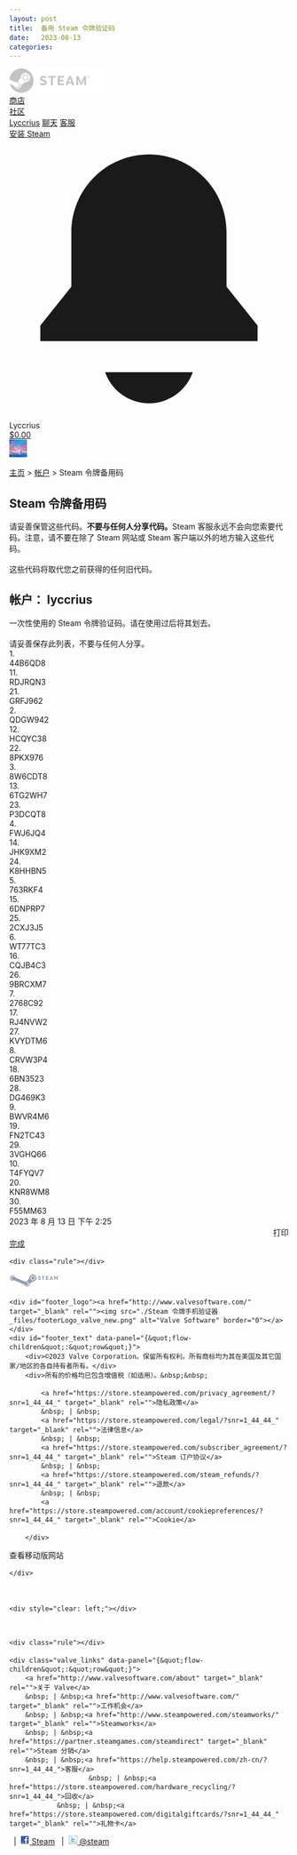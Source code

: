 ```yaml
---
layout: post
title:  备用 Steam 令牌验证码
date:   2023-08-13
categories: 
---
```


<!DOCTYPE html PUBLIC "-//W3C//DTD HTML 4.01 Transitional//EN" "http://www.w3.org/TR/html4/loose.dtd">
<!-- saved from url=(0072)https://store.steampowered.com/twofactor/manage_generate_emergency_codes -->
<html lang="zh-cn"><head><meta http-equiv="Content-Type" content="text/html; charset=UTF-8">

<title>Steam 令牌手机验证器</title>
<link href="./Steam 令牌手机验证器_files/motiva_sans.css" rel="stylesheet" type="text/css">
<link href="./Steam 令牌手机验证器_files/shared_global.css" rel="stylesheet" type="text/css">
<link href="./Steam 令牌手机验证器_files/buttons.css" rel="stylesheet" type="text/css">
<link href="./Steam 令牌手机验证器_files/store.css" rel="stylesheet" type="text/css">
<script type="text/javascript" src="./Steam 令牌手机验证器_files/jquery-1.8.3.min.js"></script>
<script type="text/javascript">$J = jQuery.noConflict();</script><script type="text/javascript">VALVE_PUBLIC_PATH = "https:\/\/store.akamai.steamstatic.com\/public\/";</script><script type="text/javascript" src="./Steam 令牌手机验证器_files/tooltip.js"></script>

<script type="text/javascript" src="./Steam 令牌手机验证器_files/shared_global.js"></script>

<script type="text/javascript" src="./Steam 令牌手机验证器_files/main.js"></script>

<script type="text/javascript" src="./Steam 令牌手机验证器_files/dynamicstore.js"></script>

<script type="text/javascript">
var __PrototypePreserve=[];
__PrototypePreserve[0] = Array.from;
__PrototypePreserve[1] = Array.prototype.filter;
__PrototypePreserve[2] = Array.prototype.flatMap;
__PrototypePreserve[3] = Array.prototype.find;
__PrototypePreserve[4] = Array.prototype.some;
__PrototypePreserve[5] = Function.prototype.bind;
__PrototypePreserve[6] = HTMLElement.prototype.scrollTo;
</script>
<script type="text/javascript" src="./Steam 令牌手机验证器_files/prototype-1.7.js"></script>
<script type="text/javascript">
Array.from = __PrototypePreserve[0] || Array.from;
Array.prototype.filter = __PrototypePreserve[1] || Array.prototype.filter;
Array.prototype.flatMap = __PrototypePreserve[2] || Array.prototype.flatMap;
Array.prototype.find = __PrototypePreserve[3] || Array.prototype.find;
Array.prototype.some = __PrototypePreserve[4] || Array.prototype.some;
Function.prototype.bind = __PrototypePreserve[5] || Function.prototype.bind;
HTMLElement.prototype.scrollTo = __PrototypePreserve[6] || HTMLElement.prototype.scrollTo;
</script>
<script type="text/javascript">
var __ScriptaculousPreserve=[];
__ScriptaculousPreserve[0] = Array.from;
__ScriptaculousPreserve[1] = Function.prototype.bind;
__ScriptaculousPreserve[2] = HTMLElement.prototype.scrollTo;
</script>
<script type="text/javascript" src="./Steam 令牌手机验证器_files/_combined.js"></script>
<script type="text/javascript">
Array.from = __ScriptaculousPreserve[0] || Array.from;
Function.prototype.bind = __ScriptaculousPreserve[1] || Function.prototype.bind;
HTMLElement.prototype.scrollTo = __ScriptaculousPreserve[2] || HTMLElement.prototype.scrollTo;
</script>
<script type="text/javascript">Object.seal && [ Object, Array, String, Number ].map( function( builtin ) { Object.seal( builtin.prototype ); } );</script>
<script type="text/javascript">
document.addEventListener('DOMContentLoaded', function(event) {
$J.data( document, 'x_readytime', new Date().getTime() );
$J.data( document, 'x_oldref', GetNavCookie() );
SetupTooltips( { tooltipCSSClass: 'store_tooltip'} );
});
</script><link href="./Steam 令牌手机验证器_files/buttons.css" rel="stylesheet" type="text/css">
<link href="./Steam 令牌手机验证器_files/styles_twofactor.css" rel="stylesheet" type="text/css">
<link rel="stylesheet" type="text/css" href="./Steam 令牌手机验证器_files/greenenvelope.css"></head>

<body class="v6 account" cz-shortcut-listen="true">

<div id="application_config" style="display: none;" data-config="{&quot;EUNIVERSE&quot;:1,&quot;WEB_UNIVERSE&quot;:&quot;public&quot;,&quot;LANGUAGE&quot;:&quot;schinese&quot;,&quot;COUNTRY&quot;:&quot;US&quot;,&quot;MEDIA_CDN_COMMUNITY_URL&quot;:&quot;https:\/\/cdn.akamai.steamstatic.com\/steamcommunity\/public\/&quot;,&quot;MEDIA_CDN_URL&quot;:&quot;https:\/\/cdn.akamai.steamstatic.com\/&quot;,&quot;COMMUNITY_CDN_URL&quot;:&quot;https:\/\/community.akamai.steamstatic.com\/&quot;,&quot;COMMUNITY_CDN_ASSET_URL&quot;:&quot;https:\/\/cdn.akamai.steamstatic.com\/steamcommunity\/public\/assets\/&quot;,&quot;STORE_CDN_URL&quot;:&quot;https:\/\/store.akamai.steamstatic.com\/&quot;,&quot;PUBLIC_SHARED_URL&quot;:&quot;https:\/\/store.akamai.steamstatic.com\/public\/shared\/&quot;,&quot;COMMUNITY_BASE_URL&quot;:&quot;https:\/\/steamcommunity.com\/&quot;,&quot;CHAT_BASE_URL&quot;:&quot;https:\/\/steamcommunity.com\/&quot;,&quot;STORE_BASE_URL&quot;:&quot;https:\/\/store.steampowered.com\/&quot;,&quot;STORE_CHECKOUT_BASE_URL&quot;:&quot;https:\/\/checkout.steampowered.com\/&quot;,&quot;IMG_URL&quot;:&quot;https:\/\/store.akamai.steamstatic.com\/public\/images\/&quot;,&quot;STEAMTV_BASE_URL&quot;:&quot;https:\/\/steam.tv\/&quot;,&quot;HELP_BASE_URL&quot;:&quot;https:\/\/help.steampowered.com\/&quot;,&quot;PARTNER_BASE_URL&quot;:&quot;https:\/\/partner.steamgames.com\/&quot;,&quot;STATS_BASE_URL&quot;:&quot;https:\/\/partner.steampowered.com\/&quot;,&quot;INTERNAL_STATS_BASE_URL&quot;:&quot;https:\/\/steamstats.valve.org\/&quot;,&quot;IN_CLIENT&quot;:false,&quot;USE_POPUPS&quot;:false,&quot;STORE_ICON_BASE_URL&quot;:&quot;https:\/\/cdn.akamai.steamstatic.com\/steam\/apps\/&quot;,&quot;WEBAPI_BASE_URL&quot;:&quot;https:\/\/api.steampowered.com\/&quot;,&quot;TOKEN_URL&quot;:&quot;https:\/\/store.steampowered.com\/\/chat\/clientjstoken&quot;,&quot;BUILD_TIMESTAMP&quot;:1691767928,&quot;PAGE_TIMESTAMP&quot;:1691907936,&quot;IN_TENFOOT&quot;:false,&quot;IN_GAMEPADUI&quot;:false,&quot;IN_CHROMEOS&quot;:false,&quot;IN_MOBILE_WEBVIEW&quot;:false,&quot;PLATFORM&quot;:&quot;macos&quot;,&quot;BASE_URL_STORE_CDN_ASSETS&quot;:&quot;https:\/\/cdn.akamai.steamstatic.com\/store\/&quot;,&quot;EREALM&quot;:1,&quot;LOGIN_BASE_URL&quot;:&quot;https:\/\/login.steampowered.com\/&quot;,&quot;AVATAR_BASE_URL&quot;:&quot;https:\/\/avatars.akamai.steamstatic.com\/&quot;,&quot;FROM_WEB&quot;:true,&quot;WEBSITE_ID&quot;:&quot;Store&quot;,&quot;BASE_URL_SHARED_CDN&quot;:&quot;https:\/\/shared.akamai.steamstatic.com\/&quot;,&quot;CLAN_CDN_ASSET_URL&quot;:&quot;https:\/\/clan.akamai.steamstatic.com\/&quot;,&quot;SNR&quot;:&quot;1_twofactor_managegenerateemergencycodes_&quot;}" data-userinfo="{&quot;logged_in&quot;:true,&quot;steamid&quot;:&quot;76561199348797268&quot;,&quot;accountid&quot;:1388531540,&quot;account_name&quot;:&quot;lyccrius&quot;,&quot;is_support&quot;:false,&quot;is_limited&quot;:false,&quot;is_partner_member&quot;:false,&quot;country_code&quot;:&quot;US&quot;}" data-broadcastuser="{&quot;success&quot;:1,&quot;bHideStoreBroadcast&quot;:0}" data-steam_notifications="{&quot;pending_gift_count&quot;:0,&quot;pending_friend_count&quot;:0,&quot;unread_count&quot;:0,&quot;success&quot;:1,&quot;rwgrsn&quot;:-2}" data-store_user_config="{&quot;webapi_token&quot;:&quot;5241a6d469aa4e9dc660e1f676ca83d2&quot;,&quot;shoppingcart&quot;:null}"></div><div id="application_root"><div class="app_App_2uHYt"></div></div><link href="./Steam 令牌手机验证器_files/main.css" rel="stylesheet" type="text/css">
<script type="text/javascript" src="./Steam 令牌手机验证器_files/manifest.js"></script>
<script type="text/javascript" src="./Steam 令牌手机验证器_files/libraries~b28b7af69.js"></script>
<script type="text/javascript" src="./Steam 令牌手机验证器_files/main(1).js"></script>
<div id="global_header" data-panel="{&quot;flow-children&quot;:&quot;row&quot;}">
<div class="content">
<div class="logo">
<span id="logo_holder">
<a href="https://store.steampowered.com/?snr=1_twofactor_managegenerateemergencycodes__global-header">
<img src="./Steam 令牌手机验证器_files/logo_steam.svg" width="176" height="44">
</a>
</span>
</div>

<div class="supernav_container">
<a class="menuitem supernav supernav_active" href="https://store.steampowered.com/?snr=1_twofactor_managegenerateemergencycodes__global-header" data-tooltip-type="selector" data-tooltip-content=".submenu_store">
商店</a>
<div class="submenu_store" style="display: none;" data-submenuid="store">
<a class="submenuitem" href="https://store.steampowered.com/?snr=1_twofactor_managegenerateemergencycodes__global-header">主页</a>
<a class="submenuitem" href="https://store.steampowered.com/explore/?snr=1_twofactor_managegenerateemergencycodes__global-header">探索队列</a>
<a class="submenuitem" href="https://steamcommunity.com/my/wishlist/">愿望单</a>
<a class="submenuitem" href="https://store.steampowered.com/points/shop/?snr=1_twofactor_managegenerateemergencycodes__global-header">点数商店</a>
       <a class="submenuitem" href="https://store.steampowered.com/news/?snr=1_twofactor_managegenerateemergencycodes__global-header">新闻</a>
<a class="submenuitem" href="https://store.steampowered.com/stats/?snr=1_twofactor_managegenerateemergencycodes__global-header">统计数据</a>
<a class="submenuitem" href="https://store.steampowered.com/about/?snr=1_twofactor_managegenerateemergencycodes__global-header">关于</a>
</div>


<a class="menuitem supernav " style="display: block" href="https://steamcommunity.com/" data-tooltip-type="selector" data-tooltip-content=".submenu_community">
社区</a>
<div class="submenu_community" style="display: none;" data-submenuid="community">
<a class="submenuitem" href="https://steamcommunity.com/">主页</a>
<a class="submenuitem" href="https://steamcommunity.com/discussions/">讨论</a>
<a class="submenuitem" href="https://steamcommunity.com/workshop/">创意工坊</a>
<a class="submenuitem" href="https://steamcommunity.com/market/">市场</a>
<a class="submenuitem" href="https://steamcommunity.com/?subsection=broadcasts">实况直播</a>
</div>


<a class="menuitem supernav username persona_name_text_content " href="https://steamcommunity.com/id/lyccrius/home/" data-tooltip-type="selector" data-tooltip-content=".submenu_username">
Lyccrius</a>
<div class="submenu_username" style="display: none;" data-submenuid="username">
<a class="submenuitem" href="https://steamcommunity.com/id/lyccrius/home/">动态</a>
<a class="submenuitem" href="https://steamcommunity.com/id/lyccrius/">个人资料</a>
<a class="submenuitem" href="https://steamcommunity.com/id/lyccrius/friends/">好友</a>
<a class="submenuitem" href="https://steamcommunity.com/id/lyccrius/games/">游戏</a>
<a class="submenuitem" href="https://steamcommunity.com/id/lyccrius/groups/">组</a><a class="submenuitem" href="https://steamcommunity.com/id/lyccrius/screenshots/">内容</a><a class="submenuitem" href="https://steamcommunity.com/id/lyccrius/badges/">徽章</a><a class="submenuitem" href="https://steamcommunity.com/id/lyccrius/inventory/">库存</a></div>

<a class="menuitem" href="https://steamcommunity.com/chat/">
聊天</a>

<a class="menuitem " href="https://help.steampowered.com/zh-cn/">
客服</a>
</div>
<script type="text/javascript">
jQuery(function($) {
$('#global_header .supernav').v_tooltip({'location':'bottom', 'destroyWhenDone': false, 'tooltipClass': 'supernav_content', 'offsetY':-6, 'offsetX': 1, 'horizontalSnap': 4, 'tooltipParent': '#global_header .supernav_container', 'correctForScreenSize': false});
});
</script>

<div id="global_actions">
<div id="global_action_menu">
<a class="header_installsteam_btn header_installsteam_btn_gray" href="https://store.steampowered.com/about/?snr=1_twofactor_managegenerateemergencycodes__global-header">
<div class="header_installsteam_btn_content">
安装 Steam</div>
</a>


<!-- notification inbox area -->
<div id="header_notification_area" style="position:relative">
<div data-featuretarget="green-envelope"><div><div id="green_envelope_menu_root" class="greenenvelope_NotificationsButton_2Z7Ed greenenvelope_Grey_2Sj0M"><svg xmlns="http://www.w3.org/2000/svg" viewBox="0 0 36 36" fill="none" class="greenenvelope_SVGNotifications_D68s6"><g class="SVGIcon_Notification"><path fill-rule="evenodd" clip-rule="evenodd" d="M32 24V26H4V24L8 19V12C8 9.34784 9.05357 6.8043 10.9289 4.92893C12.8043 3.05357 15.3478 2 18 2C20.6522 2 23.1957 3.05357 25.0711 4.92893C26.9464 6.8043 28 9.34784 28 12V19L32 24Z" fill="currentColor"></path><path class="SVGIcon_Notification_Uvula" fill-rule="evenodd" clip-rule="evenodd" d="M18 34C19.2396 33.9986 20.4483 33.6133 21.46 32.897C22.4718 32.1807 23.2368 31.1687 23.65 30H12.35C12.7632 31.1687 13.5282 32.1807 14.54 32.897C15.5517 33.6133 16.7604 33.9986 18 34Z" fill="currentColor"></path></g></svg></div></div></div>
<script type="text/javascript">$J( EnableNotificationCountPolling );</script><div id="header_notification_link" class="header_notification_btn global_header_toggle_button header_notification_bell"></div>
</div>
<span class="pulldown global_action_link persona_name_text_content" id="account_pulldown" onclick="ShowMenu( this, &#39;account_dropdown&#39;, &#39;right&#39;, &#39;bottom&#39;, true );">
Lyccrius</span>
<div class="popup_block_new" id="account_dropdown" style="display: none;">
<div class="popup_body popup_menu">
<a class="popup_menu_item" href="https://steamcommunity.com/id/lyccrius/">查看个人资料</a>
<a class="popup_menu_item" href="https://store.steampowered.com/account/?snr=1_twofactor_managegenerateemergencycodes__global-header">帐户明细</a>
<a class="popup_menu_item" href="javascript:Logout();">注销: <span class="persona online">lyccrius</span></a>
<a class="popup_menu_item" href="https://store.steampowered.com/account/preferences/?snr=1_twofactor_managegenerateemergencycodes__global-header">偏好</a>

<span class="popup_menu_item" id="account_language_pulldown">更改语言</span>
<div class="popup_block_new" id="language_dropdown" style="display: none;">
<div class="popup_body popup_menu">
<a class="popup_menu_item tight" href="https://store.steampowered.com/twofactor/manage_generate_emergency_codes?l=schinese" onclick="ChangeLanguage( &#39;schinese&#39; ); return false;">简体中文</a>
<a class="popup_menu_item tight" href="https://store.steampowered.com/twofactor/manage_generate_emergency_codes?l=tchinese" onclick="ChangeLanguage( &#39;tchinese&#39; ); return false;">繁體中文（繁体中文）</a>
<a class="popup_menu_item tight" href="https://store.steampowered.com/twofactor/manage_generate_emergency_codes?l=japanese" onclick="ChangeLanguage( &#39;japanese&#39; ); return false;">日本語（日语）</a>
<a class="popup_menu_item tight" href="https://store.steampowered.com/twofactor/manage_generate_emergency_codes?l=koreana" onclick="ChangeLanguage( &#39;koreana&#39; ); return false;">한국어（韩语）</a>
<a class="popup_menu_item tight" href="https://store.steampowered.com/twofactor/manage_generate_emergency_codes?l=thai" onclick="ChangeLanguage( &#39;thai&#39; ); return false;">ไทย（泰语）</a>
<a class="popup_menu_item tight" href="https://store.steampowered.com/twofactor/manage_generate_emergency_codes?l=bulgarian" onclick="ChangeLanguage( &#39;bulgarian&#39; ); return false;">български（保加利亚语）</a>
<a class="popup_menu_item tight" href="https://store.steampowered.com/twofactor/manage_generate_emergency_codes?l=czech" onclick="ChangeLanguage( &#39;czech&#39; ); return false;">Čeština（捷克语）</a>
<a class="popup_menu_item tight" href="https://store.steampowered.com/twofactor/manage_generate_emergency_codes?l=danish" onclick="ChangeLanguage( &#39;danish&#39; ); return false;">Dansk（丹麦语）</a>
<a class="popup_menu_item tight" href="https://store.steampowered.com/twofactor/manage_generate_emergency_codes?l=german" onclick="ChangeLanguage( &#39;german&#39; ); return false;">Deutsch（德语）</a>
<a class="popup_menu_item tight" href="https://store.steampowered.com/twofactor/manage_generate_emergency_codes?l=english" onclick="ChangeLanguage( &#39;english&#39; ); return false;">English（英语）</a>
<a class="popup_menu_item tight" href="https://store.steampowered.com/twofactor/manage_generate_emergency_codes?l=spanish" onclick="ChangeLanguage( &#39;spanish&#39; ); return false;">Español-España（西班牙语 - 西班牙）</a>
<a class="popup_menu_item tight" href="https://store.steampowered.com/twofactor/manage_generate_emergency_codes?l=latam" onclick="ChangeLanguage( &#39;latam&#39; ); return false;">Español - Latinoamérica（西班牙语 - 拉丁美洲）</a>
<a class="popup_menu_item tight" href="https://store.steampowered.com/twofactor/manage_generate_emergency_codes?l=greek" onclick="ChangeLanguage( &#39;greek&#39; ); return false;">Ελληνικά（希腊语）</a>
<a class="popup_menu_item tight" href="https://store.steampowered.com/twofactor/manage_generate_emergency_codes?l=french" onclick="ChangeLanguage( &#39;french&#39; ); return false;">Français（法语）</a>
<a class="popup_menu_item tight" href="https://store.steampowered.com/twofactor/manage_generate_emergency_codes?l=italian" onclick="ChangeLanguage( &#39;italian&#39; ); return false;">Italiano（意大利语）</a>
<a class="popup_menu_item tight" href="https://store.steampowered.com/twofactor/manage_generate_emergency_codes?l=hungarian" onclick="ChangeLanguage( &#39;hungarian&#39; ); return false;">Magyar（匈牙利语）</a>
<a class="popup_menu_item tight" href="https://store.steampowered.com/twofactor/manage_generate_emergency_codes?l=dutch" onclick="ChangeLanguage( &#39;dutch&#39; ); return false;">Nederlands（荷兰语）</a>
<a class="popup_menu_item tight" href="https://store.steampowered.com/twofactor/manage_generate_emergency_codes?l=norwegian" onclick="ChangeLanguage( &#39;norwegian&#39; ); return false;">Norsk（挪威语）</a>
<a class="popup_menu_item tight" href="https://store.steampowered.com/twofactor/manage_generate_emergency_codes?l=polish" onclick="ChangeLanguage( &#39;polish&#39; ); return false;">Polski（波兰语）</a>
<a class="popup_menu_item tight" href="https://store.steampowered.com/twofactor/manage_generate_emergency_codes?l=portuguese" onclick="ChangeLanguage( &#39;portuguese&#39; ); return false;">Português（葡萄牙语 - 葡萄牙）</a>
<a class="popup_menu_item tight" href="https://store.steampowered.com/twofactor/manage_generate_emergency_codes?l=brazilian" onclick="ChangeLanguage( &#39;brazilian&#39; ); return false;">Português-Brasil（葡萄牙语 - 巴西）</a>
<a class="popup_menu_item tight" href="https://store.steampowered.com/twofactor/manage_generate_emergency_codes?l=romanian" onclick="ChangeLanguage( &#39;romanian&#39; ); return false;">Română（罗马尼亚语）</a>
<a class="popup_menu_item tight" href="https://store.steampowered.com/twofactor/manage_generate_emergency_codes?l=russian" onclick="ChangeLanguage( &#39;russian&#39; ); return false;">Русский（俄语）</a>
<a class="popup_menu_item tight" href="https://store.steampowered.com/twofactor/manage_generate_emergency_codes?l=finnish" onclick="ChangeLanguage( &#39;finnish&#39; ); return false;">Suomi（芬兰语）</a>
<a class="popup_menu_item tight" href="https://store.steampowered.com/twofactor/manage_generate_emergency_codes?l=swedish" onclick="ChangeLanguage( &#39;swedish&#39; ); return false;">Svenska（瑞典语）</a>
<a class="popup_menu_item tight" href="https://store.steampowered.com/twofactor/manage_generate_emergency_codes?l=turkish" onclick="ChangeLanguage( &#39;turkish&#39; ); return false;">Türkçe（土耳其语）</a>
<a class="popup_menu_item tight" href="https://store.steampowered.com/twofactor/manage_generate_emergency_codes?l=vietnamese" onclick="ChangeLanguage( &#39;vietnamese&#39; ); return false;">Tiếng Việt（越南语）</a>
<a class="popup_menu_item tight" href="https://store.steampowered.com/twofactor/manage_generate_emergency_codes?l=ukrainian" onclick="ChangeLanguage( &#39;ukrainian&#39; ); return false;">Українська（乌克兰语）</a>
<a class="popup_menu_item tight" href="https://www.valvesoftware.com/en/contact?contact-person=Translation%20Team%20Feedback" target="_blank">
报告翻译问题</a>
</div>
</div>
</div>
</div>
<script type="text/javascript">
RegisterFlyout( 'account_language_pulldown', 'language_dropdown', 'leftsubmenu', 'bottomsubmenu', true );
</script>
<div id="header_wallet_ctn">
<a class="global_action_link" id="header_wallet_balance" href="https://store.steampowered.com/account/store_transactions/">$0.00</a>
</div>
</div>
<a href="https://steamcommunity.com/id/lyccrius/" class="user_avatar playerAvatar offline">
<img src="./Steam 令牌手机验证器_files/c387e2ce07595e78136a61d5ccfe03396a7a9adb.jpg">
</a>
</div>
</div>
</div>

<div class="page_header_ctn">
   <script type="text/javascript">
var g_AccountID = 1388531540;
var g_sessionID = "acb75bbe793fd84974c647b0";
var g_ServerTime = 1691907936;

$J( InitMiniprofileHovers( 'https%3A%2F%2Fstore.steampowered.com%2F' ) );


GStoreItemData.AddNavParams({
__page_default: "1_twofactor_managegenerateemergencycodes_",
storemenu_recommendedtags: "1_twofactor_managegenerateemergencycodes__17"});
GDynamicStore.Init( 1388531540, false, "", {"primary_language":-1,"secondary_languages":0,"platform_windows":0,"platform_mac":0,"platform_linux":0,"timestamp_updated":1656052568,"hide_store_broadcast":0,"review_score_preference":0,"timestamp_content_descriptor_preferences_updated":1656052568,"provide_deck_feedback":0,"additional_languages":null}, 'US',
{"bNoDefaultDescriptors":false} );
GStoreItemData.SetCurrencyFormatter( function( nValueInCents, bWholeUnitsOnly ) { var fmt = function( nValueInCents, bWholeUnitsOnly ) {var format = v_numberformat( nValueInCents / 100, bWholeUnitsOnly ? 0 : 2, ".", ","); return format; };var strNegativeSymbol = '';if ( nValueInCents < 0 ) { strNegativeSymbol = '-'; nValueInCents = -nValueInCents; }return strNegativeSymbol + "$" + fmt( nValueInCents, bWholeUnitsOnly );} );
GStoreItemData.SetCurrencyMinPriceIncrement( 1 );
</script>
<div class="page_content">
<div class="breadcrumbs">
<a href="https://store.steampowered.com/">主页</a>
&gt;
<a href="https://store.steampowered.com/account/">帐户</a>
<span class="pageheader">&gt; Steam 令牌备用码</span>
</div>
<h2 class="pageheader">Steam 令牌备用码</h2>
</div>
</div><div class="miniprofile_hover" style="display: none;"><div class="shadow_ul"></div><div class="shadow_top"></div><div class="shadow_ur"></div><div class="shadow_left"></div><div class="shadow_right"></div><div class="shadow_bl"></div><div class="shadow_bottom"></div><div class="shadow_br"></div><div class="miniprofile_hover_inner shadow_content"></div></div>
<div class="page_content_ctn">
<div class="page_content">
<div class="phone_left_col">

<div class="twofactor_settings_instructions">
请妥善保管这些代码。<b>不要与任何人分享代码。</b>Steam 客服永远不会向您索要代码。注意，请不要在除了 Steam 网站或 Steam 客户端以外的地方输入这些代码。<br><br>这些代码将取代您之前获得的任何旧代码。</div>

<div class="twofactor_emergency_code_container twofactor_box" id="twofactor_printable">

<h2>帐户： lyccrius</h2>

<div class="twofactor_emergency_code_header">
一次性使用的 Steam 令牌验证码。请在使用过后将其划去。<br><br>请妥善保存此列表，不要与任何人分享。</div>

<div style="clear: left;"></div>

<div class="twofactor_emergency_code_row">
<div class="twofactor_emergency_code_left_index">1. </div>
<div class="twofactor_emergency_code_left">44B6QD8</div>
<div class="twofactor_emergency_code_index">11. </div>
<div class="twofactor_emergency_code">RDJRQN3</div>
<div class="twofactor_emergency_code_index">21. </div>
<div class="twofactor_emergency_code">GRFJ962</div>
<div class="twofactor_emergency_code_end"></div>
</div>
<div class="twofactor_emergency_code_row">
<div class="twofactor_emergency_code_left_index">2. </div>
<div class="twofactor_emergency_code_left">QDGW942</div>
<div class="twofactor_emergency_code_index">12. </div>
<div class="twofactor_emergency_code">HCQYC38</div>
<div class="twofactor_emergency_code_index">22. </div>
<div class="twofactor_emergency_code">8PKX976</div>
<div class="twofactor_emergency_code_end"></div>
</div>
<div class="twofactor_emergency_code_row">
<div class="twofactor_emergency_code_left_index">3. </div>
<div class="twofactor_emergency_code_left">8W6CDT8</div>
<div class="twofactor_emergency_code_index">13. </div>
<div class="twofactor_emergency_code">6TG2WH7</div>
<div class="twofactor_emergency_code_index">23. </div>
<div class="twofactor_emergency_code">P3DCQT8</div>
<div class="twofactor_emergency_code_end"></div>
</div>
<div class="twofactor_emergency_code_row">
<div class="twofactor_emergency_code_left_index">4. </div>
<div class="twofactor_emergency_code_left">FWJ6JQ4</div>
<div class="twofactor_emergency_code_index">14. </div>
<div class="twofactor_emergency_code">JHK9XM2</div>
<div class="twofactor_emergency_code_index">24. </div>
<div class="twofactor_emergency_code">K8HHBN5</div>
<div class="twofactor_emergency_code_end"></div>
</div>
<div class="twofactor_emergency_code_row">
<div class="twofactor_emergency_code_left_index">5. </div>
<div class="twofactor_emergency_code_left">763RKF4</div>
<div class="twofactor_emergency_code_index">15. </div>
<div class="twofactor_emergency_code">6DNPRP7</div>
<div class="twofactor_emergency_code_index">25. </div>
<div class="twofactor_emergency_code">2CXJ3J5</div>
<div class="twofactor_emergency_code_end"></div>
</div>
<div class="twofactor_emergency_code_row">
<div class="twofactor_emergency_code_left_index">6. </div>
<div class="twofactor_emergency_code_left">WT77TC3</div>
<div class="twofactor_emergency_code_index">16. </div>
<div class="twofactor_emergency_code">CQJB4C3</div>
<div class="twofactor_emergency_code_index">26. </div>
<div class="twofactor_emergency_code">9BRCXM7</div>
<div class="twofactor_emergency_code_end"></div>
</div>
<div class="twofactor_emergency_code_row">
<div class="twofactor_emergency_code_left_index">7. </div>
<div class="twofactor_emergency_code_left">2768C92</div>
<div class="twofactor_emergency_code_index">17. </div>
<div class="twofactor_emergency_code">RJ4NVW2</div>
<div class="twofactor_emergency_code_index">27. </div>
<div class="twofactor_emergency_code">KVYDTM6</div>
<div class="twofactor_emergency_code_end"></div>
</div>
<div class="twofactor_emergency_code_row">
<div class="twofactor_emergency_code_left_index">8. </div>
<div class="twofactor_emergency_code_left">CRVW3P4</div>
<div class="twofactor_emergency_code_index">18. </div>
<div class="twofactor_emergency_code">6BN3523</div>
<div class="twofactor_emergency_code_index">28. </div>
<div class="twofactor_emergency_code">DG469K3</div>
<div class="twofactor_emergency_code_end"></div>
</div>
<div class="twofactor_emergency_code_row">
<div class="twofactor_emergency_code_left_index">9. </div>
<div class="twofactor_emergency_code_left">BWVR4M6</div>
<div class="twofactor_emergency_code_index">19. </div>
<div class="twofactor_emergency_code">FN2TC43</div>
<div class="twofactor_emergency_code_index">29. </div>
<div class="twofactor_emergency_code">3VGHQ66</div>
<div class="twofactor_emergency_code_end"></div>
</div>
<div class="twofactor_emergency_code_row">
<div class="twofactor_emergency_code_left_index">10. </div>
<div class="twofactor_emergency_code_left">T4FYQV7</div>
<div class="twofactor_emergency_code_index">20. </div>
<div class="twofactor_emergency_code">KNR8WM8</div>
<div class="twofactor_emergency_code_index">30. </div>
<div class="twofactor_emergency_code">F55MM63</div>
<div class="twofactor_emergency_code_end"></div>
</div>

<div style="clear: left;"></div>

<div class="twofactor_emergency_code_date">
2023 年 8 月 13 日 下午 2:25</div>

<div>
<a style="float:right" class="btnv6_blue_hoverfade btn_medium" onclick="window.print()"><span>打印</span> </a>
<div style="clear:both"></div>
</div>
</div>
<a class="btnv6_green_white_innerfade btn_medium" href="https://store.steampowered.com/account/"><span>完成</span> </a>

<div style="clear:both"></div>
</div>
</div>
</div>

<div id="footer_spacer" style="" class=""></div>
<div id="footer" class="">
<div class="footer_content">

    <div class="rule"></div>
<div id="footer_logo_steam"><img src="./Steam 令牌手机验证器_files/logo_steam_footer.png" alt="Valve Software" border="0"></div>

    <div id="footer_logo"><a href="http://www.valvesoftware.com/" target="_blank" rel=""><img src="./Steam 令牌手机验证器_files/footerLogo_valve_new.png" alt="Valve Software" border="0"></a></div>
    <div id="footer_text" data-panel="{&quot;flow-children&quot;:&quot;row&quot;}">
        <div>©2023 Valve Corporation。保留所有权利。所有商标均为其在美国及其它国家/地区的各自持有者所有。</div>
        <div>所有的价格均已包含增值税（如适用）。&nbsp;&nbsp;

            <a href="https://store.steampowered.com/privacy_agreement/?snr=1_44_44_" target="_blank" rel="">隐私政策</a>
            &nbsp; | &nbsp;
            <a href="https://store.steampowered.com/legal/?snr=1_44_44_" target="_blank" rel="">法律信息</a>
            &nbsp; | &nbsp;
            <a href="https://store.steampowered.com/subscriber_agreement/?snr=1_44_44_" target="_blank" rel="">Steam 订户协议</a>
            &nbsp; | &nbsp;
            <a href="https://store.steampowered.com/steam_refunds/?snr=1_44_44_" target="_blank" rel="">退款</a>
            &nbsp; | &nbsp;
            <a href="https://store.steampowered.com/account/cookiepreferences/?snr=1_44_44_" target="_blank" rel="">Cookie</a>

        </div>
<div class="responsive_optin_link">
<div class="btn_medium btnv6_grey_black" onclick="Responsive_RequestMobileView()">
<span>查看移动版网站</span>
</div>
</div>

    </div>



    <div style="clear: left;"></div>
<br>

    <div class="rule"></div>

    <div class="valve_links" data-panel="{&quot;flow-children&quot;:&quot;row&quot;}">
        <a href="http://www.valvesoftware.com/about" target="_blank" rel="">关于 Valve</a>
        &nbsp; | &nbsp;<a href="http://www.valvesoftware.com/" target="_blank" rel="">工作机会</a>
        &nbsp; | &nbsp;<a href="http://www.steampowered.com/steamworks/" target="_blank" rel="">Steamworks</a>
        &nbsp; | &nbsp;<a href="https://partner.steamgames.com/steamdirect" target="_blank" rel="">Steam 分销</a>
        &nbsp; | &nbsp;<a href="https://help.steampowered.com/zh-cn/?snr=1_44_44_">客服</a>
                        &nbsp; | &nbsp;<a href="https://store.steampowered.com/hardware_recycling/?snr=1_44_44_">回收</a>
                &nbsp; | &nbsp;<a href="https://store.steampowered.com/digitalgiftcards/?snr=1_44_44_" target="_blank" rel="">礼物卡</a>
&nbsp; | &nbsp;<a href="https://steamcommunity.com/linkfilter/?url=http://www.facebook.com/Steam" target="_blank" rel=" noopener"><img src="./Steam 令牌手机验证器_files/ico_facebook.gif"> Steam</a>
&nbsp; | &nbsp;<a href="http://twitter.com/steam" target="_blank" rel=""><img src="./Steam 令牌手机验证器_files/ico_twitter.gif"> @steam</a>
            </div>

</div>
</div>

<div class="FullModalOverlay" style="display: none;"><div class="ModalOverlayContent ModalOverlayBackground"></div></div></body></html>